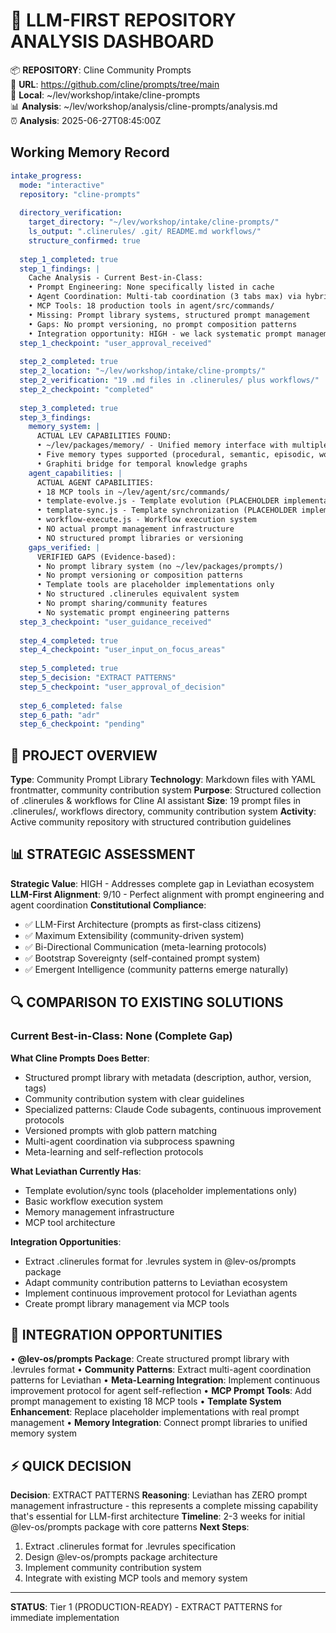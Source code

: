 # 🧠 LLM-FIRST REPOSITORY ANALYSIS DASHBOARD

📦 **REPOSITORY**: Cline Community Prompts  
🔗 **URL**: https://github.com/cline/prompts/tree/main  
📁 **Local**: ~/lev/workshop/intake/cline-prompts  
📊 **Analysis**: ~/lev/workshop/analysis/cline-prompts/analysis.md  
⏰ **Analysis**: 2025-06-27T08:45:00Z

## Working Memory Record
```yaml
intake_progress:
  mode: "interactive"
  repository: "cline-prompts"
  
  directory_verification:
    target_directory: "~/lev/workshop/intake/cline-prompts/"
    ls_output: ".clinerules/ .git/ README.md workflows/"
    structure_confirmed: true
    
  step_1_completed: true
  step_1_findings: |
    Cache Analysis - Current Best-in-Class:
    • Prompt Engineering: None specifically listed in cache
    • Agent Coordination: Multi-tab coordination (3 tabs max) via hybrid-router.js
    • MCP Tools: 18 production tools in agent/src/commands/
    • Missing: Prompt library systems, structured prompt management
    • Gaps: No prompt versioning, no prompt composition patterns
    • Integration opportunity: HIGH - we lack systematic prompt management
  step_1_checkpoint: "user_approval_received"
  
  step_2_completed: true  
  step_2_location: "~/lev/workshop/intake/cline-prompts/"
  step_2_verification: "19 .md files in .clinerules/ plus workflows/"
  step_2_checkpoint: "completed"
  
  step_3_completed: true
  step_3_findings: 
    memory_system: |
      ACTUAL LEV CAPABILITIES FOUND:
      • ~/lev/packages/memory/ - Unified memory interface with multiple backends
      • Five memory types supported (procedural, semantic, episodic, working, temporal)
      • Graphiti bridge for temporal knowledge graphs
    agent_capabilities: |
      ACTUAL AGENT CAPABILITIES:
      • 18 MCP tools in ~/lev/agent/src/commands/
      • template-evolve.js - Template evolution (PLACEHOLDER implementation)
      • template-sync.js - Template synchronization (PLACEHOLDER implementation)
      • workflow-execute.js - Workflow execution system
      • NO actual prompt management infrastructure
      • NO structured prompt libraries or versioning
    gaps_verified: |
      VERIFIED GAPS (Evidence-based):
      • No prompt library system (no ~/lev/packages/prompts/)
      • No prompt versioning or composition patterns
      • Template tools are placeholder implementations only
      • No structured .clinerules equivalent system
      • No prompt sharing/community features
      • No systematic prompt engineering patterns
  step_3_checkpoint: "user_guidance_received"
  
  step_4_completed: true
  step_4_checkpoint: "user_input_on_focus_areas"
  
  step_5_completed: true
  step_5_decision: "EXTRACT PATTERNS"
  step_5_checkpoint: "user_approval_of_decision"
  
  step_6_completed: false
  step_6_path: "adr"
  step_6_checkpoint: "pending"
```

## 🎯 PROJECT OVERVIEW
**Type**: Community Prompt Library
**Technology**: Markdown files with YAML frontmatter, community contribution system
**Purpose**: Structured collection of .clinerules & workflows for Cline AI assistant
**Size**: 19 prompt files in .clinerules/, workflows directory, community contribution system
**Activity**: Active community repository with structured contribution guidelines

## 📊 STRATEGIC ASSESSMENT
**Strategic Value**: HIGH - Addresses complete gap in Leviathan ecosystem
**LLM-First Alignment**: 9/10 - Perfect alignment with prompt engineering and agent coordination
**Constitutional Compliance**: 
- ✅ LLM-First Architecture (prompts as first-class citizens)
- ✅ Maximum Extensibility (community-driven system)
- ✅ Bi-Directional Communication (meta-learning protocols)
- ✅ Bootstrap Sovereignty (self-contained prompt system)
- ✅ Emergent Intelligence (community patterns emerge naturally)

## 🔍 COMPARISON TO EXISTING SOLUTIONS
### Current Best-in-Class: None (Complete Gap)
**What Cline Prompts Does Better**:
- Structured prompt library with metadata (description, author, version, tags)
- Community contribution system with clear guidelines
- Specialized patterns: Claude Code subagents, continuous improvement protocols
- Versioned prompts with glob pattern matching
- Multi-agent coordination via subprocess spawning
- Meta-learning and self-reflection protocols

**What Leviathan Currently Has**:
- Template evolution/sync tools (placeholder implementations only)
- Basic workflow execution system
- Memory management infrastructure
- MCP tool architecture

**Integration Opportunities**:
- Extract .clinerules format for .levrules system in @lev-os/prompts package
- Adapt community contribution patterns to Leviathan ecosystem
- Implement continuous improvement protocol for Leviathan agents
- Create prompt library management via MCP tools

## 🔗 INTEGRATION OPPORTUNITIES
• **@lev-os/prompts Package**: Create structured prompt library with .levrules format
• **Community Patterns**: Extract multi-agent coordination patterns for Leviathan
• **Meta-Learning Integration**: Implement continuous improvement protocol for agent self-reflection
• **MCP Prompt Tools**: Add prompt management to existing 18 MCP tools
• **Template System Enhancement**: Replace placeholder implementations with real prompt management
• **Memory Integration**: Connect prompt libraries to unified memory system

## ⚡ QUICK DECISION
**Decision**: EXTRACT PATTERNS
**Reasoning**: Leviathan has ZERO prompt management infrastructure - this represents a complete missing capability that's essential for LLM-first architecture
**Timeline**: 2-3 weeks for initial @lev-os/prompts package with core patterns
**Next Steps**: 
1. Extract .clinerules format for .levrules specification
2. Design @lev-os/prompts package architecture
3. Implement community contribution system
4. Integrate with existing MCP tools and memory system

---
**STATUS**: Tier 1 (PRODUCTION-READY) - EXTRACT PATTERNS for immediate implementation